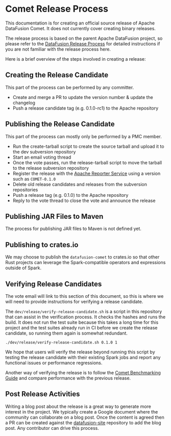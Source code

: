 <!--
Licensed to the Apache Software Foundation (ASF) under one
or more contributor license agreements.  See the NOTICE file
distributed with this work for additional information
regarding copyright ownership.  The ASF licenses this file
to you under the Apache License, Version 2.0 (the
"License"); you may not use this file except in compliance
with the License.  You may obtain a copy of the License at

  http://www.apache.org/licenses/LICENSE-2.0

Unless required by applicable law or agreed to in writing,
software distributed under the License is distributed on an
"AS IS" BASIS, WITHOUT WARRANTIES OR CONDITIONS OF ANY
KIND, either express or implied.  See the License for the
specific language governing permissions and limitations
under the License.
-->

# Comet Release Process

This documentation is for creating an official source release of Apache DataFusion Comet. It does not currently
cover creating binary releases.

The release process is based on the parent Apache DataFusion project, so please refer to the
[DataFusion Release Process](https://github.com/apache/datafusion/blob/main/dev/release/README.md) for detailed
instructions if you are not familiar with the release process here.

Here is a brief overview of the steps involved in creating a release:

## Creating the Release Candidate

This part of the process can be performed by any committer.

- Create and merge a PR to update the version number & update the changelog
- Push a release candidate tag (e.g. 0.1.0-rc1) to the Apache repository

## Publishing the Release Candidate

This part of the process can mostly only be performed by a PMC member.

- Run the create-tarball script to create the source tarball and upload it to the dev subversion repository
- Start an email voting thread
- Once the vote passes, run the release-tarball script to move the tarball to the release subversion repository
- Register the release with the [Apache Reporter Service](https://reporter.apache.org/addrelease.html?datafusion) using
  a version such as `COMET-0.1.0`
- Delete old release candidates and releases from the subversion repositories
- Push a release tag (e.g. 0.1.0) to the Apache repository
- Reply to the vote thread to close the vote and announce the release

## Publishing JAR Files to Maven

The process for publishing JAR files to Maven is not defined yet.

## Publishing to crates.io

We may choose to publish the `datafusion-comet` to crates.io so that other Rust projects can leverage the
Spark-compatible operators and expressions outside of Spark.

## Verifying Release Candidates

The vote email will link to this section of this document, so this is where we will need to provide instructions for
verifying a release candidate.

The `dev/release/verify-release-candidate.sh` is a script in this repository that can assist in the verification
process. It checks the hashes and runs the build. It does not run the test suite because this takes a long time
for this project and the test suites already run in CI before we create the release candidate, so running them
again is somewhat redundant.

```shell
./dev/release/verify-release-candidate.sh 0.1.0 1
```

We hope that users will verify the release beyond running this script by testing the release candidate with their
existing Spark jobs and report any functional issues or performance regressions.

Another way of verifying the release is to follow the
[Comet Benchmarking Guide](https://datafusion.apache.org/comet/contributor-guide/benchmarking.html) and compare
performance with the previous release.

## Post Release Activities

Writing a blog post about the release is a great way to generate more interest in the project. We typically create a
Google document where the community can collaborate on a blog post. Once the content is agreed then a PR can be
created against the [datafusion-site](https://github.com/apache/datafusion-site) repository to add the blog post. Any
contributor can drive this process.
